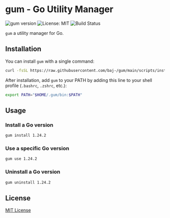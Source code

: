 # gum - Go Utility Manager

![gum version](https://img.shields.io/github/v/release/baj-/gum?label=version)
![License: MIT](https://img.shields.io/badge/License-MIT-blue.svg)
![Build Status](https://github.com/baj-/gum/actions/workflows/release.yml/badge.svg)

`gum` a utility manager for Go.

## Installation

You can install `gum` with a single command:

```bash
curl -fsSL https://raw.githubusercontent.com/baj-/gum/main/scripts/install.sh | bash
```

After installation, add `gum` to your PATH by adding this line to your shell profile (`.bashrc`, `.zshrc`, etc.):

```bash
export PATH="$HOME/.gum/bin:$PATH"
```

## Usage

### Install a Go version

```bash
gum install 1.24.2
```

### Use a specific Go version

```bash
gum use 1.24.2
```

### Uninstall a Go version

```bash
gum uninstall 1.24.2
```

## License

[MIT License](LICENSE)
